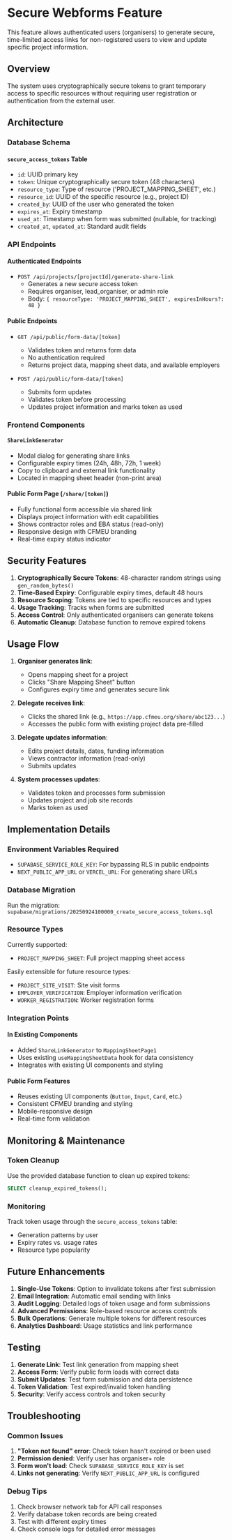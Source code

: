 # Secure Webforms Feature

This feature allows authenticated users (organisers) to generate secure, time-limited access links for non-registered users to view and update specific project information.

## Overview

The system uses cryptographically secure tokens to grant temporary access to specific resources without requiring user registration or authentication from the external user.

## Architecture

### Database Schema

#### `secure_access_tokens` Table
- `id`: UUID primary key
- `token`: Unique cryptographically secure token (48 characters)
- `resource_type`: Type of resource ('PROJECT_MAPPING_SHEET', etc.)
- `resource_id`: UUID of the specific resource (e.g., project ID)
- `created_by`: UUID of the user who generated the token
- `expires_at`: Expiry timestamp
- `used_at`: Timestamp when form was submitted (nullable, for tracking)
- `created_at`, `updated_at`: Standard audit fields

### API Endpoints

#### Authenticated Endpoints
- `POST /api/projects/[projectId]/generate-share-link`
  - Generates a new secure access token
  - Requires organiser, lead_organiser, or admin role
  - Body: `{ resourceType: 'PROJECT_MAPPING_SHEET', expiresInHours?: 48 }`

#### Public Endpoints  
- `GET /api/public/form-data/[token]`
  - Validates token and returns form data
  - No authentication required
  - Returns project data, mapping sheet data, and available employers

- `POST /api/public/form-data/[token]`
  - Submits form updates
  - Validates token before processing
  - Updates project information and marks token as used

### Frontend Components

#### `ShareLinkGenerator`
- Modal dialog for generating share links
- Configurable expiry times (24h, 48h, 72h, 1 week)
- Copy to clipboard and external link functionality
- Located in mapping sheet header (non-print area)

#### Public Form Page (`/share/[token]`)
- Fully functional form accessible via shared link
- Displays project information with edit capabilities
- Shows contractor roles and EBA status (read-only)
- Responsive design with CFMEU branding
- Real-time expiry status indicator

## Security Features

1. **Cryptographically Secure Tokens**: 48-character random strings using `gen_random_bytes()`
2. **Time-Based Expiry**: Configurable expiry times, default 48 hours
3. **Resource Scoping**: Tokens are tied to specific resources and types
4. **Usage Tracking**: Tracks when forms are submitted
5. **Access Control**: Only authenticated organisers can generate tokens
6. **Automatic Cleanup**: Database function to remove expired tokens

## Usage Flow

1. **Organiser generates link**: 
   - Opens mapping sheet for a project
   - Clicks "Share Mapping Sheet" button
   - Configures expiry time and generates secure link

2. **Delegate receives link**:
   - Clicks the shared link (e.g., `https://app.cfmeu.org/share/abc123...`)
   - Accesses the public form with existing project data pre-filled

3. **Delegate updates information**:
   - Edits project details, dates, funding information
   - Views contractor information (read-only)
   - Submits updates

4. **System processes updates**:
   - Validates token and processes form submission
   - Updates project and job site records
   - Marks token as used

## Implementation Details

### Environment Variables Required
- `SUPABASE_SERVICE_ROLE_KEY`: For bypassing RLS in public endpoints
- `NEXT_PUBLIC_APP_URL` or `VERCEL_URL`: For generating share URLs

### Database Migration
Run the migration: `supabase/migrations/20250924100000_create_secure_access_tokens.sql`

### Resource Types
Currently supported:
- `PROJECT_MAPPING_SHEET`: Full project mapping sheet access

Easily extensible for future resource types:
- `PROJECT_SITE_VISIT`: Site visit forms
- `EMPLOYER_VERIFICATION`: Employer information verification
- `WORKER_REGISTRATION`: Worker registration forms

### Integration Points

#### In Existing Components
- Added `ShareLinkGenerator` to `MappingSheetPage1`
- Uses existing `useMappingSheetData` hook for data consistency
- Integrates with existing UI components and styling

#### Public Form Features
- Reuses existing UI components (`Button`, `Input`, `Card`, etc.)
- Consistent CFMEU branding and styling
- Mobile-responsive design
- Real-time form validation

## Monitoring & Maintenance

### Token Cleanup
Use the provided database function to clean up expired tokens:
```sql
SELECT cleanup_expired_tokens();
```

### Monitoring
Track token usage through the `secure_access_tokens` table:
- Generation patterns by user
- Expiry rates vs. usage rates  
- Resource type popularity

## Future Enhancements

1. **Single-Use Tokens**: Option to invalidate tokens after first submission
2. **Email Integration**: Automatic email sending with links
3. **Audit Logging**: Detailed logs of token usage and form submissions
4. **Advanced Permissions**: Role-based resource access controls
5. **Bulk Operations**: Generate multiple tokens for different resources
6. **Analytics Dashboard**: Usage statistics and link performance

## Testing

1. **Generate Link**: Test link generation from mapping sheet
2. **Access Form**: Verify public form loads with correct data
3. **Submit Updates**: Test form submission and data persistence  
4. **Token Validation**: Test expired/invalid token handling
5. **Security**: Verify access controls and token security

## Troubleshooting

### Common Issues

1. **"Token not found" error**: Check token hasn't expired or been used
2. **Permission denied**: Verify user has organiser+ role
3. **Form won't load**: Check `SUPABASE_SERVICE_ROLE_KEY` is set
4. **Links not generating**: Verify `NEXT_PUBLIC_APP_URL` is configured

### Debug Tips

1. Check browser network tab for API call responses  
2. Verify database token records are being created
3. Test with different expiry times
4. Check console logs for detailed error messages
